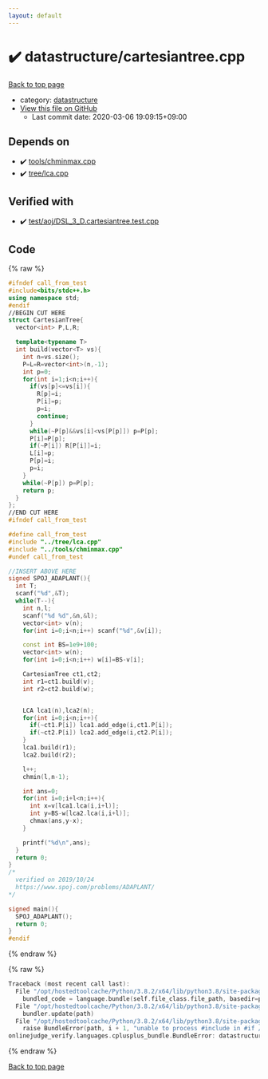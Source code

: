```yaml
---
layout: default
---
```


<!-- mathjax config similar to math.stackexchange -->
<script type="text/javascript" async
  src="https://cdnjs.cloudflare.com/ajax/libs/mathjax/2.7.5/MathJax.js?config=TeX-MML-AM_CHTML">
</script>
<script type="text/x-mathjax-config">
  MathJax.Hub.Config({
    TeX: { equationNumbers: { autoNumber: "AMS" }},
    tex2jax: {
      inlineMath: [ ['$','$'] ],
      processEscapes: true
    },
    "HTML-CSS": { matchFontHeight: false },
    displayAlign: "left",
    displayIndent: "2em"
  });
</script>

<script type="text/javascript" src="https://cdnjs.cloudflare.com/ajax/libs/jquery/3.4.1/jquery.min.js"></script>
<script src="https://cdn.jsdelivr.net/npm/jquery-balloon-js@1.1.2/jquery.balloon.min.js" integrity="sha256-ZEYs9VrgAeNuPvs15E39OsyOJaIkXEEt10fzxJ20+2I=" crossorigin="anonymous"></script>
<script type="text/javascript" src="../../assets/js/copy-button.js"></script>
<link rel="stylesheet" href="../../assets/css/copy-button.css" />


# :heavy_check_mark: datastructure/cartesiantree.cpp

<a href="../../index.html">Back to top page</a>

* category: <a href="../../index.html#8dc87745f885a4cc532acd7b15b8b5fe">datastructure</a>
* <a href="{{ site.github.repository_url }}/blob/master/datastructure/cartesiantree.cpp">View this file on GitHub</a>
    - Last commit date: 2020-03-06 19:09:15+09:00




## Depends on

* :heavy_check_mark: <a href="../tools/chminmax.cpp.html">tools/chminmax.cpp</a>
* :heavy_check_mark: <a href="../tree/lca.cpp.html">tree/lca.cpp</a>


## Verified with

* :heavy_check_mark: <a href="../../verify/test/aoj/DSL_3_D.cartesiantree.test.cpp.html">test/aoj/DSL_3_D.cartesiantree.test.cpp</a>


## Code

<a id="unbundled"></a>
{% raw %}
```cpp
#ifndef call_from_test
#include<bits/stdc++.h>
using namespace std;
#endif
//BEGIN CUT HERE
struct CartesianTree{
  vector<int> P,L,R;

  template<typename T>
  int build(vector<T> vs){
    int n=vs.size();
    P=L=R=vector<int>(n,-1);
    int p=0;
    for(int i=1;i<n;i++){
      if(vs[p]<=vs[i]){
        R[p]=i;
        P[i]=p;
        p=i;
        continue;
      }
      while(~P[p]&&vs[i]<vs[P[p]]) p=P[p];
      P[i]=P[p];
      if(~P[i]) R[P[i]]=i;
      L[i]=p;
      P[p]=i;
      p=i;
    }
    while(~P[p]) p=P[p];
    return p;
  }
};
//END CUT HERE
#ifndef call_from_test

#define call_from_test
#include "../tree/lca.cpp"
#include "../tools/chminmax.cpp"
#undef call_from_test

//INSERT ABOVE HERE
signed SPOJ_ADAPLANT(){
  int T;
  scanf("%d",&T);
  while(T--){
    int n,l;
    scanf("%d %d",&n,&l);
    vector<int> v(n);
    for(int i=0;i<n;i++) scanf("%d",&v[i]);

    const int BS=1e9+100;
    vector<int> w(n);
    for(int i=0;i<n;i++) w[i]=BS-v[i];

    CartesianTree ct1,ct2;
    int r1=ct1.build(v);
    int r2=ct2.build(w);


    LCA lca1(n),lca2(n);
    for(int i=0;i<n;i++){
      if(~ct1.P[i]) lca1.add_edge(i,ct1.P[i]);
      if(~ct2.P[i]) lca2.add_edge(i,ct2.P[i]);
    }
    lca1.build(r1);
    lca2.build(r2);

    l++;
    chmin(l,n-1);

    int ans=0;
    for(int i=0;i+l<n;i++){
      int x=v[lca1.lca(i,i+l)];
      int y=BS-w[lca2.lca(i,i+l)];
      chmax(ans,y-x);
    }

    printf("%d\n",ans);
  }
  return 0;
}
/*
  verified on 2019/10/24
  https://www.spoj.com/problems/ADAPLANT/
*/

signed main(){
  SPOJ_ADAPLANT();
  return 0;
}
#endif

```
{% endraw %}

<a id="bundled"></a>
{% raw %}
```cpp
Traceback (most recent call last):
  File "/opt/hostedtoolcache/Python/3.8.2/x64/lib/python3.8/site-packages/onlinejudge_verify/docs.py", line 340, in write_contents
    bundled_code = language.bundle(self.file_class.file_path, basedir=pathlib.Path.cwd())
  File "/opt/hostedtoolcache/Python/3.8.2/x64/lib/python3.8/site-packages/onlinejudge_verify/languages/cplusplus.py", line 68, in bundle
    bundler.update(path)
  File "/opt/hostedtoolcache/Python/3.8.2/x64/lib/python3.8/site-packages/onlinejudge_verify/languages/cplusplus_bundle.py", line 281, in update
    raise BundleError(path, i + 1, "unable to process #include in #if / #ifdef / #ifndef other than include guards")
onlinejudge_verify.languages.cplusplus_bundle.BundleError: datastructure/cartesiantree.cpp: line 36: unable to process #include in #if / #ifdef / #ifndef other than include guards

```
{% endraw %}

<a href="../../index.html">Back to top page</a>

